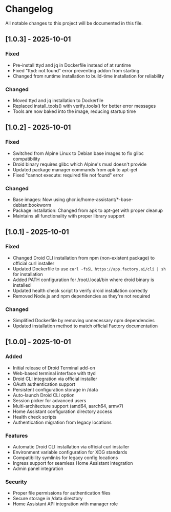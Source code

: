 # Changelog

All notable changes to this project will be documented in this file.

## [1.0.3] - 2025-10-01

### Fixed
- Pre-install ttyd and jq in Dockerfile instead of at runtime
- Fixed "ttyd: not found" error preventing addon from starting
- Changed from runtime installation to build-time installation for reliability

### Changed
- Moved ttyd and jq installation to Dockerfile
- Replaced install_tools() with verify_tools() for better error messages
- Tools are now baked into the image, reducing startup time

## [1.0.2] - 2025-10-01

### Fixed
- Switched from Alpine Linux to Debian base images to fix glibc compatibility
- Droid binary requires glibc which Alpine's musl doesn't provide
- Updated package manager commands from apk to apt-get
- Fixed "cannot execute: required file not found" error

### Changed
- Base images: Now using ghcr.io/home-assistant/*-base-debian:bookworm
- Package installation: Changed from apk to apt-get with proper cleanup
- Maintains all functionality with proper library support

## [1.0.1] - 2025-10-01

### Fixed
- Changed Droid CLI installation from npm (non-existent package) to official curl installer
- Updated Dockerfile to use `curl -fsSL https://app.factory.ai/cli | sh` for installation
- Added PATH configuration for /root/.local/bin where droid binary is installed
- Updated health check script to verify droid installation correctly
- Removed Node.js and npm dependencies as they're not required

### Changed
- Simplified Dockerfile by removing unnecessary npm dependencies
- Updated installation method to match official Factory documentation

## [1.0.0] - 2025-10-01

### Added
- Initial release of Droid Terminal add-on
- Web-based terminal interface with ttyd
- Droid CLI integration via official installer
- OAuth authentication support
- Persistent configuration storage in /data
- Auto-launch Droid CLI option
- Session picker for advanced users
- Multi-architecture support (amd64, aarch64, armv7)
- Home Assistant configuration directory access
- Health check scripts
- Authentication migration from legacy locations

### Features
- Automatic Droid CLI installation via official curl installer
- Environment variable configuration for XDG standards
- Compatibility symlinks for legacy config locations
- Ingress support for seamless Home Assistant integration
- Admin panel integration

### Security
- Proper file permissions for authentication files
- Secure storage in /data directory
- Home Assistant API integration with manager role
